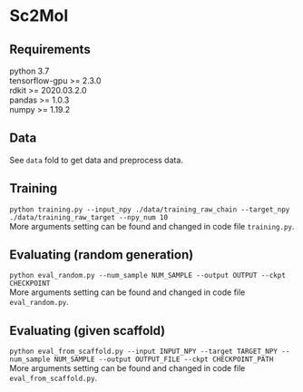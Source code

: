 # Sc2Mol 

## Requirements
python 3.7  
tensorflow-gpu >= 2.3.0  
rdkit >= 2020.03.2.0  
pandas >= 1.0.3  
numpy >= 1.19.2 

## Data
See `data` fold to get data and preprocess data.

## Training
`python training.py --input_npy ./data/training_raw_chain --target_npy ./data/training_raw_target --npy_num 10`  
More arguments setting can be found and changed in code file `training.py`.  

## Evaluating (random generation)
`python eval_random.py --num_sample NUM_SAMPLE --output OUTPUT --ckpt CHECKPOINT`  
More arguments setting can be found and changed in code file `eval_random.py`.  

## Evaluating (given scaffold)
`python eval_from_scaffold.py --input INPUT_NPY --target TARGET_NPY --num_sample NUM_SAMPLE --output OUTPUT_FILE --ckpt CHECKPOINT_PATH`  
More arguments setting can be found and changed in code file `eval_from_scaffold.py`.  
